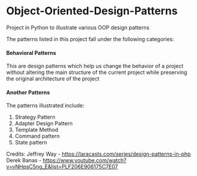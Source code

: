 # Object-Oriented-Design-Patterns
Project in Python to illustrate various OOP design patterns

The patterns listed in this project fall under the following categories:

#### Behavioral Patterns
This are design patterns which help us change the behavior of a project without altering the main structure of the current project while preserving the original architecture of the project

#### Another Patterns

The patterns illustrated include:
1. Strategy Pattern
2. Adapter Design Pattern
3. Template Method
4. Command pattern
5. State pattern

Credits:
Jeffrey Way - https://laracasts.com/series/design-patterns-in-php
Derek Banas - https://www.youtube.com/watch?v=vNHpsC5ng_E&list=PLF206E906175C7E07
